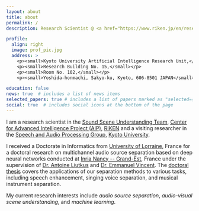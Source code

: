 ```yaml
---
layout: about
title: about
permalink: /
description: Research Scientist @ <a href="https://www.riken.jp/en/research/labs/aip/index.html">RIKEN-AIP</a> (Japan) &#8212; Dr. in Informatics from University of Lorraine (France)

profile:
  align: right
  image: prof_pic.jpg
  address: >
    <p><small>Kyoto University Artificial Intelligence Research Unit,</small></p>
    <p><small>Research Building No. 15,</small></p>
    <p><small>Room No. 102,</small></p>
    <p><small>Yoshida-honmachi, Sakyo-ku, Kyoto, 606-8501 JAPAN</small></p>

education: false
news: true  # includes a list of news items
selected_papers: true # includes a list of papers marked as "selected={true}"
social: true  # includes social icons at the bottom of the page
---
```


I am a research scientist in the <a href="http://www.riken.jp/en/research/labs/aip/goalorient_tech/sound_scene_understand/">Sound Scene Understanding Team</a>, <a href="https://www.riken.jp/en/research/labs/aip/index.html">Center for Advanced Intelligence Project (AIP)</a>, <a href="http://www.riken.jp/en/">RIKEN</a> and a visiting researcher in the <a href="http://sap.ist.i.kyoto-u.ac.jp/EN/">Speech and Audio Processing Group</a>, <a href="https://www.kyoto-u.ac.jp/en/">Kyoto University</a>.

I received a Doctorate in Informatics from <a href="http://iaem.univ-lorraine.fr/">University of Lorraine</a>, France for a doctoral research on multichannel audio source separation based on deep neural networks conducted at <a href="https://team.inria.fr/multispeech/">Inria Nancy -- Grand-Est</a>, France under the supervision of <a href="https://members.loria.fr/ALiutkus/">Dr. Antoine Liutkus</a> and <a href="https://members.loria.fr/EVincent/">Dr. Emmanuel Vincent</a>. The <a href="https://www.theses.fr/en/2017LORR0212">doctoral thesis</a> covers the applications of our separation methods to various tasks, including speech enhancement, singing voice separation, and musical instrument separation.

My current research interests include <i>audio source separation</i>, <i>audio-visual scene understanding</i>, and <i>machine learning</i>.

<!-- Write your biography here. Tell the world about yourself. Link to your favorite [subreddit](http://reddit.com){:target="\_blank"}. You can put a picture in, too. The code is already in, just name your picture `prof_pic.jpg` and put it in the `img/` folder.

Put your address / P.O. box / other info right below your picture. You can also disable any these elements by editing `profile` property of the YAML header of your `_pages/about.md`. Edit `_bibliography/papers.bib` and Jekyll will render your [publications page](/al-folio/publications/) automatically.

Link to your social media connections, too. This theme is set up to use [Font Awesome icons](http://fortawesome.github.io/Font-Awesome/){:target="\_blank"} and [Academicons](https://jpswalsh.github.io/academicons/){:target="\_blank"}, like the ones below. Add your Facebook, Twitter, LinkedIn, Google Scholar, or just disable all of them. -->

